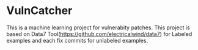 # VulnCatcher
This is a machine learning project for vulnerabity patches.
This project is based on Data7 Tool(https://github.com/electricalwind/data7) for Labeled examples and each fix commits for unlabeled examples.
